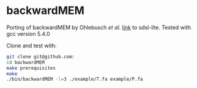 # backwardMEM

Porting of backwardMEM by Ohlebusch *et al.* [link](https://www.uni-ulm.de/in/theo/research/seqana/) to sdsl-lite.
Tested with gcc version 5.4.0

Clone and test with:
```bash
git clone git@github.com:
cd backwardMEM
make prerequisites
make
./bin/backwardMEM -l=3 ./example/T.fa example/P.fa
```
